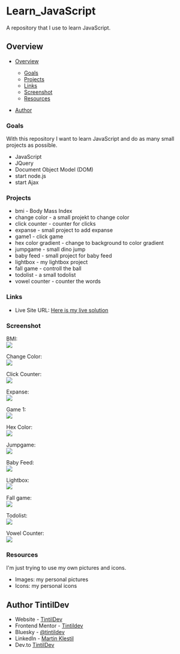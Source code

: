 # Learn_JavaScript
A repository that I use to learn JavaScript.

## Overview

- [Overview](#overview)
  - [Goals](#goals)
  - [Projects](#projects)
  - [Links](#links)
  - [Screenshot](#screenshot)
  - [Resources](#resources)

- [Author](#author)

### Goals
With this repository I want to learn JavaScript and do as many small projects as possible.

- JavaScript
- JQuery
- Document Object Model (DOM)
- start node.js
- start Ajax

### Projects

- bmi - Body Mass Index
- change color - a small projekt to change color
- click counter - counter for clicks
- expanse - small project to add expanse
- game1 - click game
- hex color gradient - change to background to color gradient
- jumpgame - small dino jump
- baby feed - small project for baby feed
- lightbox - my lightbox project
- fall game - controll the ball
- todolist - a small todolist
- vowel counter - counter the words

### Links
- Live Site URL: [Here is my live solution](https://tintildev.github.io/Learn_JavaScript/)

### Screenshot
BMI:  
![](./images/bmi.PNG)  

Change Color:  
![](./images/changeColor.PNG)  


Click Counter:  
![](./images/clickCounter.PNG)  


Expanse:  
![](./images/ExpanseTracker.PNG)  


Game 1:  
![](./images/game1.PNG)  


Hex Color:  
![](./images/hexColorGradient.PNG)  


Jumpgame:  
![](./images/jumpGame.PNG)  


Baby Feed:  
![](./images/babyFeed.PNG)  


Lightbox:  
![](./images/lightbox.PNG)  


Fall game:  
![](./images/fallingGameR.PNG)  


Todolist:  
![](./images/todolist.PNG)  


Vowel Counter:  
![](./images/vowelCounter.PNG)  

### Resources
I'm just trying to use my own pictures and icons.

- Images: my personal pictures
- Icons: my personal icons

## Author TintilDev
- Website - [TintilDev](https://github.com/tintildev)
- Frontend Mentor - [Tintildev](https://www.frontendmentor.io/profile/tintildev)
- Bluesky - [@tintildev‬](https://bsky.app/profile/tintildev.bsky.social)
- LinkedIn - [Martin Klestil](https://www.linkedin.com/in/martin-klestil/)
- Dev.to [TintilDev](https://dev.to/tintildev)

